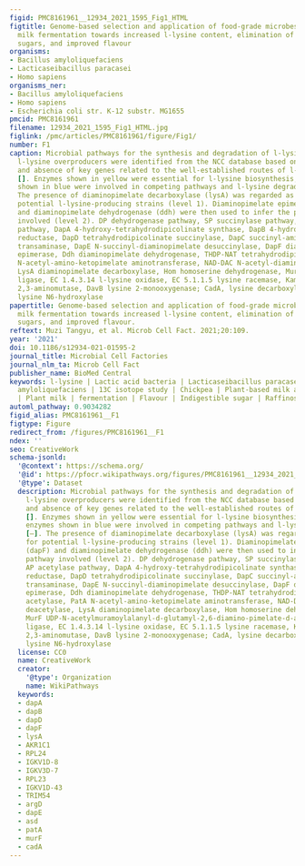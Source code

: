 ```yaml
---
figid: PMC8161961__12934_2021_1595_Fig1_HTML
figtitle: Genome-based selection and application of food-grade microbes for chickpea
  milk fermentation towards increased l-lysine content, elimination of indigestible
  sugars, and improved flavour
organisms:
- Bacillus amyloliquefaciens
- Lacticaseibacillus paracasei
- Homo sapiens
organisms_ner:
- Bacillus amyloliquefaciens
- Homo sapiens
- Escherichia coli str. K-12 substr. MG1655
pmcid: PMC8161961
filename: 12934_2021_1595_Fig1_HTML.jpg
figlink: /pmc/articles/PMC8161961/figure/Fig1/
number: F1
caption: Microbial pathways for the synthesis and degradation of l-lysine. Potential
  l-lysine overproducers were identified from the NCC database based on the presence
  and absence of key genes related to the well-established routes of l-lysine metabolism
  []. Enzymes shown in yellow were essential for l-lysine biosynthesis, whereas enzymes
  shown in blue were involved in competing pathways and l-lysine degradation [–].
  The presence of diaminopimelate decarboxylase (lysA) was regarded as essential for
  potential l-lysine-producing strains (level 1). Diaminopimelate epimerase (dapF)
  and diaminopimelate dehydrogenase (ddh) were then used to infer the putative pathway
  involved (level 2). DP dehydrogenase pathway, SP succinylase pathway, AP acetylase
  pathway, DapA 4-hydroxy-tetrahydrodipicolinate synthase, DapB 4-hydroxytetrahydrodipicolinate
  reductase, DapD tetrahydrodipicolinate succinylase, DapC succinyl-amino-ketopimelate
  transaminase, DapE N-succinyl-diaminopimelate desuccinylase, DapF diaminopimelate
  epimerase, Ddh diaminopimelate dehydrogenase, THDP-NAT tetrahydrodipicolinate acetylase, PatA
  N-acetyl-amino-ketopimelate aminotransferase, NAD-DAC N-acetyl-diaminopimelate deacetylase,
  LysA diaminopimelate decarboxylase, Hom homoserine dehydrogenase, MurF UDP-N-acetylmuramoylalanyl-d-glutamyl-2,6-diamino-pimelate-d-alanyl-d-alanyl
  ligase, EC 1.4.3.14 l-lysine oxidase, EC 5.1.1.5 lysine racemase, KamA l-lysine
  2,3-aminomutase, DavB lysine 2-monooxygenase; CadA, lysine decarboxylase; LucD,
  lysine N6-hydroxylase
papertitle: Genome-based selection and application of food-grade microbes for chickpea
  milk fermentation towards increased l-lysine content, elimination of indigestible
  sugars, and improved flavour.
reftext: Muzi Tangyu, et al. Microb Cell Fact. 2021;20:109.
year: '2021'
doi: 10.1186/s12934-021-01595-2
journal_title: Microbial Cell Factories
journal_nlm_ta: Microb Cell Fact
publisher_name: BioMed Central
keywords: l-lysine | Lactic acid bacteria | Lacticaseibacillus paracasei | Bacillus
  amyloliquefaciens | 13C isotope study | Chickpea | Plant-based milk alternative
  | Plant milk | fermentation | Flavour | Indigestible sugar | Raffinose | Stachyose
automl_pathway: 0.9034282
figid_alias: PMC8161961__F1
figtype: Figure
redirect_from: /figures/PMC8161961__F1
ndex: ''
seo: CreativeWork
schema-jsonld:
  '@context': https://schema.org/
  '@id': https://pfocr.wikipathways.org/figures/PMC8161961__12934_2021_1595_Fig1_HTML.html
  '@type': Dataset
  description: Microbial pathways for the synthesis and degradation of l-lysine. Potential
    l-lysine overproducers were identified from the NCC database based on the presence
    and absence of key genes related to the well-established routes of l-lysine metabolism
    []. Enzymes shown in yellow were essential for l-lysine biosynthesis, whereas
    enzymes shown in blue were involved in competing pathways and l-lysine degradation
    [–]. The presence of diaminopimelate decarboxylase (lysA) was regarded as essential
    for potential l-lysine-producing strains (level 1). Diaminopimelate epimerase
    (dapF) and diaminopimelate dehydrogenase (ddh) were then used to infer the putative
    pathway involved (level 2). DP dehydrogenase pathway, SP succinylase pathway,
    AP acetylase pathway, DapA 4-hydroxy-tetrahydrodipicolinate synthase, DapB 4-hydroxytetrahydrodipicolinate
    reductase, DapD tetrahydrodipicolinate succinylase, DapC succinyl-amino-ketopimelate
    transaminase, DapE N-succinyl-diaminopimelate desuccinylase, DapF diaminopimelate
    epimerase, Ddh diaminopimelate dehydrogenase, THDP-NAT tetrahydrodipicolinate
    acetylase, PatA N-acetyl-amino-ketopimelate aminotransferase, NAD-DAC N-acetyl-diaminopimelate
    deacetylase, LysA diaminopimelate decarboxylase, Hom homoserine dehydrogenase,
    MurF UDP-N-acetylmuramoylalanyl-d-glutamyl-2,6-diamino-pimelate-d-alanyl-d-alanyl
    ligase, EC 1.4.3.14 l-lysine oxidase, EC 5.1.1.5 lysine racemase, KamA l-lysine
    2,3-aminomutase, DavB lysine 2-monooxygenase; CadA, lysine decarboxylase; LucD,
    lysine N6-hydroxylase
  license: CC0
  name: CreativeWork
  creator:
    '@type': Organization
    name: WikiPathways
  keywords:
  - dapA
  - dapB
  - dapD
  - dapF
  - lysA
  - AKR1C1
  - RPL24
  - IGKV1D-8
  - IGKV3D-7
  - RPL23
  - IGKV1D-43
  - TRIM54
  - argD
  - dapE
  - asd
  - patA
  - murF
  - cadA
---
```

